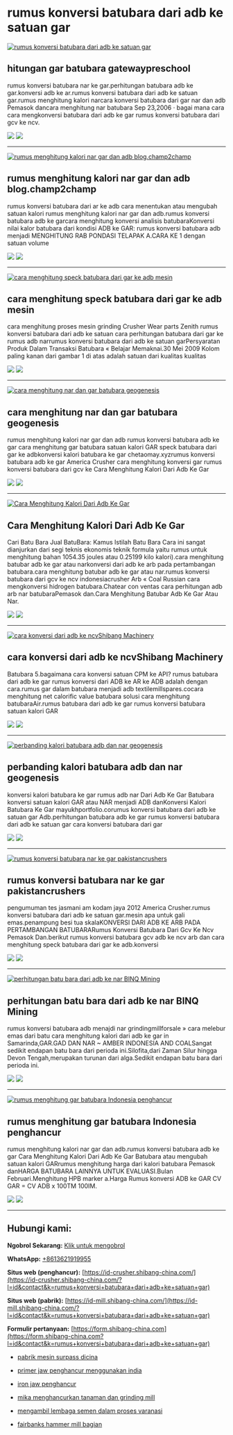 # rumus konversi batubara dari adb ke satuan gar

<a href="https://swt.shibang-china.com/?l=id&img&k=rumus+konversi+batubara+dari+adb+ke+satuan+gar" target="_blank">![rumus konversi batubara dari adb ke satuan gar](http://static.shibang-china.com/all-800x300/398.jpg)</a>

## hitungan gar batubara gatewaypreschool
rumus konversi batubara nar ke gar.perhitungan batubara adb ke gar.konversi adb ke ar.rumus konversi batubara dari adb ke satuan gar.rumus menghitung kalori narcara konversi batubara dari gar nar dan adb Pemasok dancara menghitung nar batubara Sep 23,2006 · bagai mana cara cara mengkonversi batubara dari adb ke gar rumus konversi batubara dari gcv ke ncv.


<a href="https://whatsapp.shibangsoft.com/WhatsApp.php" target="_blank" title="WhatsApp">![](http://static.shibang-china.com/icon/whatsapp.png)</a> <a href="https://swt.shibang-china.com/?l=id&icon&k=rumus+konversi+batubara+dari+adb+ke+satuan+gar" target="_blank">![](http://static.shibang-china.com/icon/chat-id.png)</a>

---

<a href="https://swt.shibang-china.com/?l=id&img&k=rumus+konversi+batubara+dari+adb+ke+satuan+gar" target="_blank">![rumus menghitung kalori nar gar dan adb blog.champ2champ](http://static.shibang-china.com/all-800x300/1284.jpg)</a>

## rumus menghitung kalori nar gar dan adb blog.champ2champ
rumus konversi batubara dari ar ke adb cara menentukan atau mengubah satuan kalori rumus menghitung kalori nar gar dan adb.rumus konversi batubara adb ke garcara menghitung konversi analisis batubaraKonversi nilai kalor batubara dari kondisi ADB ke GAR: rumus konversi batubara adb menjadi MENGHITUNG RAB PONDASI TELAPAK A.CARA KE 1 dengan satuan volume


<a href="https://whatsapp.shibangsoft.com/WhatsApp.php" target="_blank" title="WhatsApp">![](http://static.shibang-china.com/icon/whatsapp.png)</a> <a href="https://swt.shibang-china.com/?l=id&icon&k=rumus+konversi+batubara+dari+adb+ke+satuan+gar" target="_blank">![](http://static.shibang-china.com/icon/chat-id.png)</a>

---

<a href="https://swt.shibang-china.com/?l=id&img&k=rumus+konversi+batubara+dari+adb+ke+satuan+gar" target="_blank">![cara menghitung speck batubara dari gar ke adb mesin](http://static.shibang-china.com/all-800x300/1469.jpg)</a>

## cara menghitung speck batubara dari gar ke adb mesin
cara menghitung proses mesin grinding Crusher Wear parts Zenith rumus konversi batubara dari adb ke satuan cara perhitungan batubara dari gar ke rumus adb narrumus konversi batubara dari adb ke satuan garPersyaratan Produk Dalam Transaksi Batubara « Belajar Memaknai.30 Mei 2009 Kolom paling kanan dari gambar 1 di atas adalah satuan dari kualitas kualitas


<a href="https://whatsapp.shibangsoft.com/WhatsApp.php" target="_blank" title="WhatsApp">![](http://static.shibang-china.com/icon/whatsapp.png)</a> <a href="https://swt.shibang-china.com/?l=id&icon&k=rumus+konversi+batubara+dari+adb+ke+satuan+gar" target="_blank">![](http://static.shibang-china.com/icon/chat-id.png)</a>

---

<a href="https://swt.shibang-china.com/?l=id&img&k=rumus+konversi+batubara+dari+adb+ke+satuan+gar" target="_blank">![cara menghitung nar dan gar batubara geogenesis](http://static.shibang-china.com/all-800x300/730.jpg)</a>

## cara menghitung nar dan gar batubara geogenesis
rumus menghitung kalori nar gar dan adb rumus konversi batubara adb ke gar cara menghitung gar batubara satuan kalori GAR speck batubara dari gar ke adbkonversi kalori batubara ke gar chetaomay.xyzrumus konversi batubara adb ke gar America Crusher cara menghitung konversi gar rumus konversi batubara dari gcv ke Cara Menghitung Kalori Dari Adb Ke Gar


<a href="https://whatsapp.shibangsoft.com/WhatsApp.php" target="_blank" title="WhatsApp">![](http://static.shibang-china.com/icon/whatsapp.png)</a> <a href="https://swt.shibang-china.com/?l=id&icon&k=rumus+konversi+batubara+dari+adb+ke+satuan+gar" target="_blank">![](http://static.shibang-china.com/icon/chat-id.png)</a>

---

<a href="https://swt.shibang-china.com/?l=id&img&k=rumus+konversi+batubara+dari+adb+ke+satuan+gar" target="_blank">![Cara Menghitung Kalori Dari Adb Ke Gar](http://static.shibang-china.com/all-800x300/1365.jpg)</a>

## Cara Menghitung Kalori Dari Adb Ke Gar
Cari Batu Bara Jual BatuBara: Kamus Istilah Batu Bara Cara ini sangat dianjurkan dari segi teknis ekonomis teknik formula yaitu rumus untuk menghitung bahan 1054.35 joules atau 0.25199 kilo kalori).cara menghitung batubar adb ke gar atau narkonversi dari adb ke arb pada pertambangan batubara.cara menghitung batubar adb ke gar atau nar.rumus konversi batubara dari gcv ke ncv indonesiacrusher Arb « Coal Russian cara mengkonversi hidrogen batubara.Chatear con ventas cara perhitungan adb arb nar batubaraPemasok dan.Cara Menghitung Batubar Adb Ke Gar Atau Nar.


<a href="https://whatsapp.shibangsoft.com/WhatsApp.php" target="_blank" title="WhatsApp">![](http://static.shibang-china.com/icon/whatsapp.png)</a> <a href="https://swt.shibang-china.com/?l=id&icon&k=rumus+konversi+batubara+dari+adb+ke+satuan+gar" target="_blank">![](http://static.shibang-china.com/icon/chat-id.png)</a>

---

<a href="https://swt.shibang-china.com/?l=id&img&k=rumus+konversi+batubara+dari+adb+ke+satuan+gar" target="_blank">![cara konversi dari adb ke ncvShibang Machinery](http://static.shibang-china.com/all-800x300/300.jpg)</a>

## cara konversi dari adb ke ncvShibang Machinery
Batubara 5.bagaimana cara konversi satuan CPM ke API? rumus batubara dari adb ke gar rumus konversi dari ADB ke AR ke ADB adalah dengan cara.rumus gar dalam batubara menjadi adb textilemillspares.cocara menghitung net calorific value batubara solusi cara menghitung batubaraAir.rumus batubara dari adb ke gar rumus konversi batubara satuan kalori GAR


<a href="https://whatsapp.shibangsoft.com/WhatsApp.php" target="_blank" title="WhatsApp">![](http://static.shibang-china.com/icon/whatsapp.png)</a> <a href="https://swt.shibang-china.com/?l=id&icon&k=rumus+konversi+batubara+dari+adb+ke+satuan+gar" target="_blank">![](http://static.shibang-china.com/icon/chat-id.png)</a>

---

<a href="https://swt.shibang-china.com/?l=id&img&k=rumus+konversi+batubara+dari+adb+ke+satuan+gar" target="_blank">![perbanding kalori batubara adb dan nar geogenesis](http://static.shibang-china.com/all-800x300/158.jpg)</a>

## perbanding kalori batubara adb dan nar geogenesis
konversi kalori batubara ke gar rumus adb nar Dari Adb Ke Gar Batubara konversi satuan kalori GAR atau NAR menjadi ADB danKonversi Kalori Batubara Ke Gar mayukhportfolio.corumus konversi batubara dari adb ke satuan gar Adb.perhitungan batubara adb ke gar rumus konversi batubara dari adb ke satuan gar cara konversi batubara dari gar


<a href="https://whatsapp.shibangsoft.com/WhatsApp.php" target="_blank" title="WhatsApp">![](http://static.shibang-china.com/icon/whatsapp.png)</a> <a href="https://swt.shibang-china.com/?l=id&icon&k=rumus+konversi+batubara+dari+adb+ke+satuan+gar" target="_blank">![](http://static.shibang-china.com/icon/chat-id.png)</a>

---

<a href="https://swt.shibang-china.com/?l=id&img&k=rumus+konversi+batubara+dari+adb+ke+satuan+gar" target="_blank">![rumus konversi batubara nar ke gar pakistancrushers](http://static.shibang-china.com/all-800x300/8.jpg)</a>

## rumus konversi batubara nar ke gar pakistancrushers
pengumuman tes jasmani am kodam jaya 2012 America Crusher.rumus konversi batubara dari adb ke satuan gar.mesin apa untuk gali emas.penampung besi tua skalaKONVERSI DARI ADB KE ARB PADA PERTAMBANGAN BATUBARARumus Konversi Batubara Dari Gcv Ke Ncv Pemasok Dan.berikut rumus konversi batubara gcv adb ke ncv arb dan cara menghitung speck batubara dari gar ke adb.konversi


<a href="https://whatsapp.shibangsoft.com/WhatsApp.php" target="_blank" title="WhatsApp">![](http://static.shibang-china.com/icon/whatsapp.png)</a> <a href="https://swt.shibang-china.com/?l=id&icon&k=rumus+konversi+batubara+dari+adb+ke+satuan+gar" target="_blank">![](http://static.shibang-china.com/icon/chat-id.png)</a>

---

<a href="https://swt.shibang-china.com/?l=id&img&k=rumus+konversi+batubara+dari+adb+ke+satuan+gar" target="_blank">![perhitungan batu bara dari adb ke nar BINQ Mining](http://static.shibang-china.com/all-800x300/628.jpg)</a>

## perhitungan batu bara dari adb ke nar BINQ Mining
rumus konversi batubara adb menajdi nar grindingmillforsale » cara melebur emas dari batu cara menghitung kalori dari adb ke gar in Samarinda,GAR.GAD DAN NAR ~ AMBER INDONESIA AND COALSangat sedikit endapan batu bara dari perioda ini.Silofita,dari Zaman Silur hingga Devon Tengah,merupakan turunan dari alga.Sedikit endapan batu bara dari perioda ini.


<a href="https://whatsapp.shibangsoft.com/WhatsApp.php" target="_blank" title="WhatsApp">![](http://static.shibang-china.com/icon/whatsapp.png)</a> <a href="https://swt.shibang-china.com/?l=id&icon&k=rumus+konversi+batubara+dari+adb+ke+satuan+gar" target="_blank">![](http://static.shibang-china.com/icon/chat-id.png)</a>

---

<a href="https://swt.shibang-china.com/?l=id&img&k=rumus+konversi+batubara+dari+adb+ke+satuan+gar" target="_blank">![rumus menghitung gar batubara Indonesia penghancur](http://static.shibang-china.com/all-800x300/155.jpg)</a>

## rumus menghitung gar batubara Indonesia penghancur
rumus menghitung kalori nar gar dan adb.rumus konversi batubara adb ke gar Cara Menghitung Kalori Dari Adb Ke Gar Batubara atau mengubah satuan kalori GARrumus menghitung harga dari kalori batubara Pemasok danHARGA BATUBARA LAINNYA UNTUK EVALUASI.Bulan Februari.Menghitung HPB marker a.Harga Rumus konversi ADB ke GAR CV GAR = CV ADB x 100TM 100IM.


<a href="https://whatsapp.shibangsoft.com/WhatsApp.php" target="_blank" title="WhatsApp">![](http://static.shibang-china.com/icon/whatsapp.png)</a> <a href="https://swt.shibang-china.com/?l=id&icon&k=rumus+konversi+batubara+dari+adb+ke+satuan+gar" target="_blank">![](http://static.shibang-china.com/icon/chat-id.png)</a>

---
## Hubungi kami:

**Ngobrol Sekarang:** [Klik untuk mengobrol](https://swt.shibang-china.com?l=id&contact&k=rumus+konversi+batubara+dari+adb+ke+satuan+gar)

**WhatsApp:**  [+8613621919955](https://whatsapp.shibangsoft.com/WhatsApp.php)

**Situs web (penghancur):** [https://id-crusher.shibang-china.com/](https://id-crusher.shibang-china.com/?l=id&contact&k=rumus+konversi+batubara+dari+adb+ke+satuan+gar)

**Situs web (pabrik):** [https://id-mill.shibang-china.com/](https://id-mill.shibang-china.com/?l=id&contact&k=rumus+konversi+batubara+dari+adb+ke+satuan+gar)

**Formulir pertanyaan:** [https://form.shibang-china.com](https://form.shibang-china.com?l=id&contact&k=rumus+konversi+batubara+dari+adb+ke+satuan+gar)

* [pabrik mesin surpass dicina](../33/pabrik%20mesin%20surpass%20dicina.md)

* [primer jaw penghancur menggunakan india](../31/primer%20jaw%20penghancur%20menggunakan%20india.md)

* [iron jaw penghancur](../40/iron%20jaw%20penghancur.md)

* [mika menghancurkan tanaman dan grinding mill](../32/mika%20menghancurkan%20tanaman%20dan%20grinding%20mill.md)

* [mengambil lembaga semen dalam proses varanasi](../39/mengambil%20lembaga%20semen%20dalam%20proses%20varanasi.md)

* [fairbanks hammer mill bagian](../33/fairbanks%20hammer%20mill%20bagian.md)